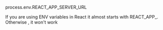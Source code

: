 process.env.REACT_APP_SERVER_URL

If you are using ENV variables in React it almost starts with REACT_APP_. Otherwise , it won't work
